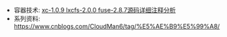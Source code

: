 - 容器技术: [xc-1.0.9 lxcfs-2.0.0 fuse-2.8.7源码详细注释分析](https://github.com/y123456yz/reading-and-annotate-lxc-1.0.9)
- 系列资料: https://www.cnblogs.com/CloudMan6/tag/%E5%AE%B9%E5%99%A8/